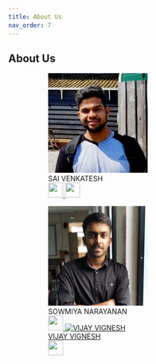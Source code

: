 ```yaml
---
title: About Us
nav_order: 7
---
```

## About Us
<link rel="stylesheet" href="/assets/css/image.css">
<figure>
    <figure class="figure">
    <img src="assets/sai.jpeg" alt="SAI VENKATESH"/>
    <figcaption>SAI VENKATESH <br><a href="https://www.linkedin.com/in/sai-venkatesh/" target="_blank">
        <img width="30" height="30" src="{{ '/assets/linkedln.svg' | relative_url }}"></a><a href="https://github.com/Sai-Venky" target="_blank">
        <img width="30" height="30" src="{{ '/assets/github.svg' | relative_url }}"></a></figcaption>
    </figure>  
    <figure>
    <img src="assets/sowmi.png" alt="SOWMIYA NARAYANAN"/>
    <figcaption>SOWMIYA NARAYANAN <br><a href="'https://www.linkedin.com/in/sowmiyanarayanan-g/" target="_blank">
        <img width="30" height="30" src="{{ '/assets/linkedln.svg' | relative_url }}"></a></a><a href="https://github.com/GSNCodes/" target="_blank">
        <img width="30" height="30" src="{{ '/assets/github.svg' | relative_url }}</figcaption>
    </figure>  
    <figure>
    <img src="assets/vijay.png" alt="VIJAY VIGNESH"/>
    <figcaption>VIJAY VIGNESH <br><a href="https://www.linkedin.com/in/vijay-vignesh-0002/" target="_blank">
        <img width="30" height="30" src="{{ '/assets/linkedln.svg' | relative_url }}"></a></a><a href="https://github.com/VijayVignesh1/" target="_blank">
        <img width="30" height="30" src="{{ '/assets/github.svg' | relative_url }}</figcaption>
    </figure>
</figure>
